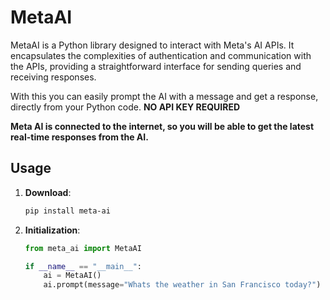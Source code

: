 # MetaAI

MetaAI is a Python library designed to interact with Meta's AI APIs. It encapsulates the complexities of authentication and communication with the APIs, providing a straightforward interface for sending queries and receiving responses.

With this you can easily prompt the AI with a message and get a response, directly from your Python code. **NO API KEY REQUIRED**

**Meta AI is connected to the internet, so you will be able to get the latest real-time responses from the AI.**

## Usage
1. **Download**:

   ```bash
   pip install meta-ai
   ```
   
2. **Initialization**:

   ```python
   from meta_ai import MetaAI
   
   if __name__ == "__main__":
       ai = MetaAI()
       ai.prompt(message="Whats the weather in San Francisco today?")
   ```

